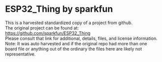 
# ESP32_Thing by sparkfun  
This is a harvested standardized copy of a project from github.  
The original project can be found at:  
https://github.com/sparkfun/ESP32_Thing  
Please consult that link for additional, details, files, and license information.  
Note: It was auto harvested and if the original repo had more than one board file or anything out of the ordinary the files here are likely not representative.  
    